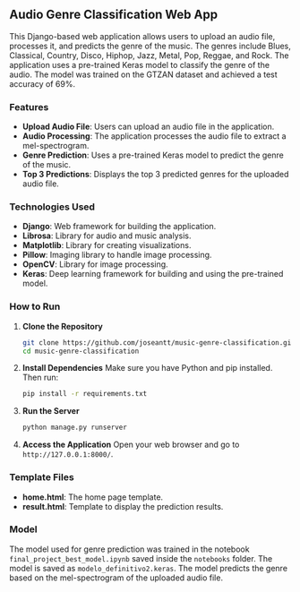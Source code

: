 ## Audio Genre Classification Web App

This Django-based web application allows users to upload an audio file, processes it, and predicts the genre of the music. The genres include Blues, Classical, Country, Disco, Hiphop, Jazz, Metal, Pop, Reggae, and Rock. The application uses a pre-trained Keras model to classify the genre of the audio. The model was trained on the GTZAN dataset and achieved a test accuracy of 69%.

### Features
- **Upload Audio File**: Users can upload an audio file in the application.
- **Audio Processing**: The application processes the audio file to extract a mel-spectrogram.
- **Genre Prediction**: Uses a pre-trained Keras model to predict the genre of the music.
- **Top 3 Predictions**: Displays the top 3 predicted genres for the uploaded audio file.

### Technologies Used
- **Django**: Web framework for building the application.
- **Librosa**: Library for audio and music analysis.
- **Matplotlib**: Library for creating visualizations.
- **Pillow**: Imaging library to handle image processing.
- **OpenCV**: Library for image processing.
- **Keras**: Deep learning framework for building and using the pre-trained model.

### How to Run

1. **Clone the Repository**
   ```bash
   git clone https://github.com/joseantt/music-genre-classification.git
   cd music-genre-classification
   ```

2. **Install Dependencies**
   Make sure you have Python and pip installed. Then run:
   ```bash
   pip install -r requirements.txt
   ```

3. **Run the Server**
   ```bash
   python manage.py runserver
   ```

4. **Access the Application**
   Open your web browser and go to `http://127.0.0.1:8000/`.

### Template Files

- **home.html**: The home page template.
- **result.html**: Template to display the prediction results.

### Model

The model used for genre prediction was trained in the notebook `final_project_best_model.ipynb` saved inside the `notebooks` folder. The model is saved as `modelo_definitivo2.keras`. The model predicts the genre based on the mel-spectrogram of the uploaded audio file.
